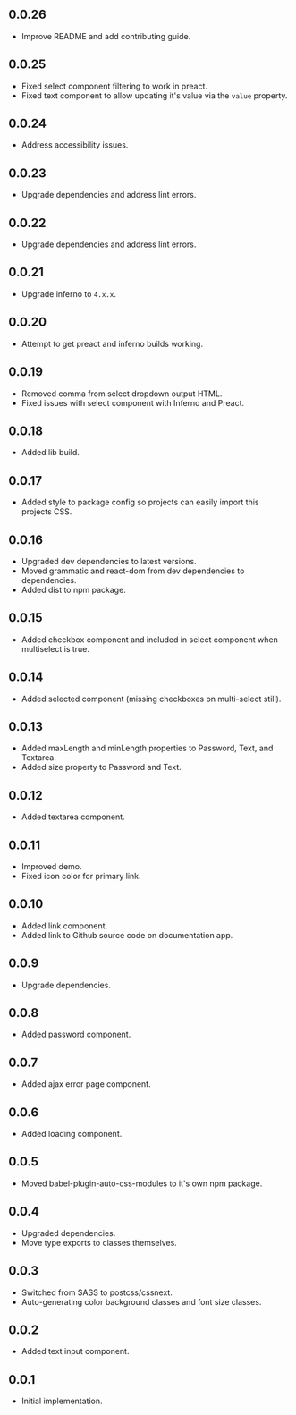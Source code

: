 ## 0.0.26

*   Improve README and add contributing guide.

## 0.0.25

*   Fixed select component filtering to work in preact.
*   Fixed text component to allow updating it's value via the `value` property.

## 0.0.24

*   Address accessibility issues.

## 0.0.23

*   Upgrade dependencies and address lint errors.

## 0.0.22

*   Upgrade dependencies and address lint errors.

## 0.0.21

*   Upgrade inferno to `4.x.x`.

## 0.0.20

*   Attempt to get preact and inferno builds working.

## 0.0.19

*   Removed comma from select dropdown output HTML.
*   Fixed issues with select component with Inferno and Preact.

## 0.0.18

*   Added lib build.

## 0.0.17

*   Added style to package config so projects can easily import this projects CSS.

## 0.0.16

*   Upgraded dev dependencies to latest versions.
*   Moved grammatic and react-dom from dev dependencies to dependencies.
*   Added dist to npm package.

## 0.0.15

*   Added checkbox component and included in select component when multiselect is true.

## 0.0.14

*   Added selected component (missing checkboxes on multi-select still).

## 0.0.13

*   Added maxLength and minLength properties to Password, Text, and Textarea.
*   Added size property to Password and Text.

## 0.0.12

*   Added textarea component.

## 0.0.11

*   Improved demo.
*   Fixed icon color for primary link.

## 0.0.10

*   Added link component.
*   Added link to Github source code on documentation app.

## 0.0.9

*   Upgrade dependencies.

## 0.0.8

*   Added password component.

## 0.0.7

*   Added ajax error page component.

## 0.0.6

*   Added loading component.

## 0.0.5

*   Moved babel-plugin-auto-css-modules to it's own npm package.

## 0.0.4

*   Upgraded dependencies.
*   Move type exports to classes themselves.

## 0.0.3

*   Switched from SASS to postcss/cssnext.
*   Auto-generating color background classes and font size classes.

## 0.0.2

*   Added text input component.

## 0.0.1

*   Initial implementation.
